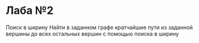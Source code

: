 # Лаба №2
Поиск в ширину
Найти в заданном графе кратчайшие пути из заданной вершины до всех остальных вершин с помощью поиска в ширину